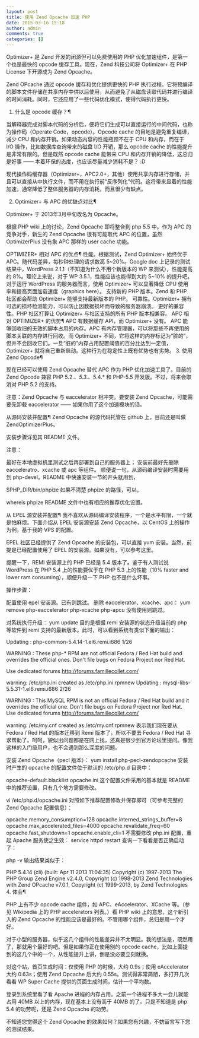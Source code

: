 ```yaml
---
layout: post
title: 使用 Zend Opcache 加速 PHP
date: 2015-03-16 15:18
author: admin
comments: true
categories: []
---
```

Optimizer+ 是 Zend 开发的闭源但可以免费使用的 PHP 优化加速组件，是第一个也是最快的 opcode 缓存工具。现在，Zend 科技公司将 Optimizer+ 在 PHP License 下开源成为 Zend Opcache。

Zend OPcache 通过 opcode 缓存和优化提供更快的 PHP 执行过程。它将预编译的脚本文件存储在共享内存中供以后使用，从而避免了从磁盘读取代码并进行编译的时间消耗。同时，它还应用了一些代码优化模式，使得代码执行更快。

1. 什么是 opcode 缓存？¶

当解释器完成对脚本代码的分析后，便将它们生成可以直接运行的中间代码，也称为操作码（Operate Code，opcode）。Opcode cache 的目地是避免重复编译，减少 CPU 和内存开销。如果动态内容的性能瓶颈不在于 CPU 和内存，而在于 I/O 操作，比如数据库查询带来的磁盘 I/O 开销，那么 opcode cache 的性能提升是非常有限的。但是既然 opcode cache 能带来 CPU 和内存开销的降低，这总归是好事 —— 本着环保的态度，也应该尽量减少消耗不是？ :D

现代操作码缓存器（Optimizer+，APC2.0+，其他）使用共享内存进行存储，并且可以直接从中执行文件，而不用在执行前“反序列化”代码。这将带来显着的性能加速，通常降低了整体服务器的内存消耗，而且很少有缺点。

2. Optimizer+ 与 APC 的优缺点对比¶

Optimizer+ 于 2013年3月中旬改名为 Opcache。

根据 PHP wiki 上的讨论，Zend Opcache 即将整合到 php 5.5 中。作为 APC 的竞争对手，新生的 Zend Opcache 很有可能取代 APC 的位置，虽然 OptimizerPlus 没有象 APC 那样的 user cache 功能。

OPTIMIZER+ 相对 APC 的优点¶
性能。根据测试，Zend Optimizer+ 始终优于 APC。随代码差异，每秒钟处理的请求数高 5~20%。Google doc 上记录的测试结果中，WordPress 2.1.1（不知道为什么不用个新版本的 WP 来测试），性能提高约 8%。理论上来说，对于 WP 3.5.1，性能应该也能得到大约 5~10% 的提升吧。对于运行 WordPress 的服务器而言，使用 Optimizer+ 可以显著降低 CPU 使用率和提高页面加载速度（graphics here）。
支持新的 PHP 版本。Zend 和 PHP 社区都会帮助 Optimizer+ 能够支持最新版本的 PHP。
可靠性。Optimizer+ 拥有可选的损坏检测能力，可以防止因数据损坏而导致的服务器崩溃。
更好的兼容性。PHP 社区打算让 Optimizer+ 与社区支持的所有 PHP 版本相兼容。
APC 相对 OPTIMIZER+ 的优势¶
APC 有数据缓存 API，而 Optimizer+ 没有。
APC 能够回收旧的无效的脚本占用的内存。APC 有内存管理器，可以将那些不再使用的脚本关联的内存进行回收。而 Optimizer+ 不同，它将这样的内存标记为“脏的”，但并不会回收它们。一旦“脏的”内存占用配置阈值的百分比达到一定值，Optimizer+ 就将自己重新启动。这种行为在稳定性上既有优势也有劣势。
3. 使用 Zend Opcode¶

现在已经可以使用 Zend Opcache 替代 APC 作为 PHP 优化加速工具了。目前的 Zend Opcode 兼容 PHP 5.2.*、5.3.*、5.4.* 和 PHP-5.5 开发版。不过，将来会取消对 PHP 5.2 的支持。

注意：Zend Opcache 与 eaccelerator 相冲突。要安装 Zend Opcache，可能需要先卸载 eaccelerator —— 如果你用了这个加速模块的话。

从源码安装并配置¶
Zend Opcache 的源代码托管在 github 上，目前还是叫做 ZendOptimizerPlus。

安装步骤详见其 README 文件。

注意：

最好在本地虚拟机里测试之后再部署到自己的服务器上；
安装前最好先删除 eacceleratro、xcache 或 apc 等组件。
顺便说一句，从源码编译安装时需要用到 php-devel。README 中快速安装一节的开头就用到，

$PHP_DIR/bin/phpize
如果不清楚 phpize 的路径，可以，

whereis phpize
README 文件中也有相应的推荐优化设置。

从 EPEL 源安装并配置¶
我不喜欢从源码编译安装程序，一个是水平有限，一个就是怕麻烦。下面介绍从 EPEL 安装源安装 Zend Opcache，以 CentOS 上的操作为例，基于我的 VPS 的配置。

EPEL 社区已经提供了 Zend Opcache 的安装包，可以直接 yum 安装。当然，前提是已经配置使用了 EPEL 的安装源。如果没有，可以参考这里。

提醒一下，REMI 安装源上的 PHP 已经是 5.4 版本了。鉴于有人测试说 WordPress 在 PHP 5.4 上的性能要优于在 PHP 5.3 上的性能（10% faster and lower ram consuming），顺便升级一下 PHP 也不是什么坏事。

操作步骤：

配置使用 epel 安装源。已有则跳过。
删除 eaccelerator、xcache、apc：
yum remove php-eaccelerator php-xcache php-apcu
没有使用则跳过。

对系统执行升级：
yum update
目的是根据 remi 安装源的状态升级当前的 php 等软件到 remi 支持的最新版本。此时，可以看到系统有类似下面的输出：

Updating   : php-common-5.4.14-1.el6.remi.i686                                                         1/26

WARNING : These php-* RPM are not official Fedora / Red Hat build and
overrides the official ones. Don't file bugs on Fedora Project nor Red Hat.

Use dedicated forums http://forums.famillecollet.com/

warning: /etc/php.ini created as /etc/php.ini.rpmnew
  Updating   : mysql-libs-5.5.31-1.el6.remi.i686                                                         2/26

WARNING : This MySQL RPM is not an official Fedora / Red Hat build and it
overrides the official one. Don't file bugs on Fedora Project nor Red Hat.
Use dedicated forums http://forums.famillecollet.com/

warning: /etc/my.cnf created as /etc/my.cnf.rpmnew
表示我们现在要从 Fedora / Red Hat 的版本迁移到 Remi 版本了，所以不要去 Fedora / Red Hat 寻求帮助了。呵呵，貌似出问题都是在网上找，还真是很少到官方论坛里提问。像我这样的入门级用户，也不会遇到那么深度的问题。

安装 Zend Opcache（pecl 版本）：
yum install php-pecl-zendopcache
安装时产生的 opcache 的配置文件位于默认的 /etc/php.d 目录中：

opcache-default.blacklist
opcache.ini
这个配置文件采用的基本就是 README 中的推荐设置，只有几个地方需要修改。

vi /etc/php.d/opcache.ini
对照如下推荐配置修改并保存即可（可参考完整的 Zend Opcache 配置信息）：

opcache.memory_consumption=128
opcache.interned_strings_buffer=8
opcache.max_accelerated_files=4000
opcache.revalidate_freq=60
opcache.fast_shutdown=1
opcache.enable_cli=1
不需要修改 php.ini 配置，重起 Apache 服务使之生效：
service httpd restart
查询一下看看是否正确启动了：

php -v
输出结果类似于：

PHP 5.4.14 (cli) (built: Apr 11 2013 11:04:35)
Copyright (c) 1997-2013 The PHP Group
Zend Engine v2.4.0, Copyright (c) 1998-2013 Zend Technologies
    with Zend OPcache v7.0.1, Copyright (c) 1999-2013, by Zend Technologies
4. 体会¶

PHP 上有不少 opcode cache 组件，如 APC、eAccelerator、XCache 等。（参见 Wikipedia 上的 PHP accelerators 列表。）看 PHP wiki 上的意思，这个新引入的 Zend Opcache 的性能应该是最好的。不管用哪个组件，总归是用一个才好。

对于小型的服务器，似乎这几个组件的性能差异并不太明显。我的想法是，既然用了，那就用个最好的吧。但是如果你正在使用别的 opcode cache，比如上面提到的这几个中的一个，从性能提升上讲，倒是没必要立刻就换。

对这个站，首页生成时间：仅使用 PHP 的时候，大约 0.9s；使用 eAccelerator 大约 0.63s；使用 Zend Opcache 后大约 0.55s。测试得非常简陋，多打开几次看看 WP Super Cache 提供的页面生成时间，估计一个平均数。

登录到系统里看了看 Apache 进程的内存占用。之前一个进程不多大一会儿就能占用 40MB 以上的内存，现在基本上没有高于 40MB 的了。只是不知道是 php 5.4 的功劳呢，还是 Zend Opcache 的功劳。

不知道您觉得这个 Zend Opcache 的效果如何？如果您有兴趣，不妨留言写下您的测试结果。

